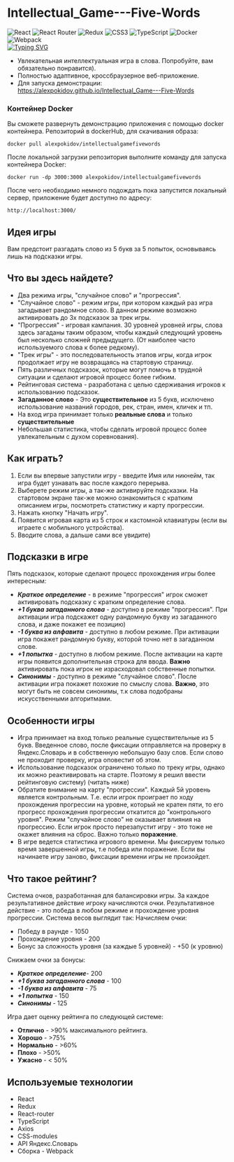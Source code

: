 # Intellectual_Game---Five-Words
![React](https://img.shields.io/badge/react-%2320232a.svg?style=for-the-badge&logo=react&logoColor=%2361DAFB)
![React Router](https://img.shields.io/badge/React_Router-CA4245?style=for-the-badge&logo=react-router&logoColor=white)
![Redux](https://img.shields.io/badge/redux-%23593d88.svg?style=for-the-badge&logo=redux&logoColor=white)
![CSS3](https://img.shields.io/badge/css3-%231572B6.svg?style=for-the-badge&logo=css3&logoColor=white)
![TypeScript](https://img.shields.io/badge/typescript-%23007ACC.svg?style=for-the-badge&logo=typescript&logoColor=white)
![Docker](https://img.shields.io/badge/docker-%230db7ed.svg?style=for-the-badge&logo=docker&logoColor=white)
	![Webpack](https://img.shields.io/badge/webpack-%238DD6F9.svg?style=for-the-badge&logo=webpack&logoColor=black)  
[![Typing SVG](https://readme-typing-svg.herokuapp.com?color=%2336BCF7&lines=Intellectual+Game+Five+Words)](ссылка)
- Увлекательная интеллектуальная игра в слова. Попробуйте, вам обязательно понравится).
- Полностью адаптивное, кроссбраузерное веб-приложение.
- Для запуска демонстрации: https://alexpokidov.github.io/Intellectual_Game---Five-Words
### Контейнер Docker
Вы сможете развернуть демонстрацию приложения с помощью docker контейнера. Репозиторий в dockerHub, для скачивания образа:

    docker pull alexpokidov/intellectualgamefivewords
   После локальной загрузки репозитория выполните команду для запуска контейнера Docker:
   

    docker run -dp 3000:3000 alexpokidov/intellectualgamefivewords
   После чего необходимо немного подождать пока запустится локальный сервер, приложение будет доступно по адресу:
   

    http://localhost:3000/
## Идея игры

Вам предстоит разгадать слово из 5 букв за 5 попыток, основываясь лишь на подсказки игры. 


## Что вы здесь найдете?

 - Два режима игры, "случайное слово" и "прогрессия".
 - "Случайное слово" - режим игры, при котором каждый раз игра загадывает рандомное слово. В данном режиме возможно активировать до 3х подсказок за трек игры.
 - "Прогрессия" - игровая кампания. 30 уровней уровней игры, слова здесь загаданы таким образом, чтобы каждый следующий уровень был несколько сложней предыдущего. (От наиболее часто используемого слова к более редкому).
 - "Трек игры" - это последовательность этапов игры, когда игрок продолжает игру не возвращаясь на стартовую страницу.
 - Пять различных подсказок, которые могут помочь в трудной ситуации и сделают игровой процесс более гибким.
 - Рейтинговая система - разработана с целью сдерживания игроков к использованию подсказок. 
 - **Загаданное слово** - Это **существительное** из 5 букв, исключено использование названий городов, рек, стран, имен, кличек и тп.
 - На вход игра принимает только **реальные слова** и только **существительные**
 - Небольшая статистика, чтобы сделать игровой процесс более увлекательным с духом соревнования).

## Как играть?

 1. Если вы впервые запустили игру - введите Имя или никнейм, так игра будет узнавать вас после каждого перерыва.
 2. Выберете режим игры, а так-же активируйте подсказки. На стартовом экране так-же можно ознакомиться с кратким описанием игры, посмотреть статистику и карту прогрессии.
 3. Нажать кнопку "Начать игру".
 4. Появится игровая карта из 5 строк и кастомной клавиатуры (если вы играете с мобильного устройства).
 5. Вводите слова, а дальше сами все увидите)

## Подсказки в игре

Пять подсказок, которые сделают процесс прохождения игры более интересным:

 - ***Краткое определение*** - в режиме "прогрессия" игрок сможет активировать подсказку с кратким определение слова.
 - ***+1 буква загаданного слова*** - доступно в режиме "прогрессия". При активации игра подскажет одну рандомную букву из загаданного слова, и даже покажет ее позицию)
 - ***-1 буква из алфавита*** - доступно в любом режиме. При активации игра покажет рандомную букву, которой точно нет в загаданном слове.
 - ***+1 попытка*** - доступно в любом режиме. После активации на карте игры появится дополнительная строка для ввода. **Важно** активировать пока игрок не израсходовал собственные попытки.
 - ***Синонимы*** - доступно в режиме "случайное слово". После активации игра покажет похожие по смыслу слова. **Важно**, это могут быть не совсем синонимы, т.к слова подобраны искусственными алгоритмами.

## Особенности игры

 - Игра принимает на вход только реальные существительные из 5 букв. Введенное слово, после фиксации отправляется на проверку в Яндекс.Словарь и в собственную небольшую базу слов. Если слово не проходит проверку, игра оповестит об этом.
 - Использование подсказок ограничено только по треку игры, однако их можно реактивировать на старте. Поэтому я решил ввести рейтинговую систему) (читать ниже)
 - Обратите внимание на карту "прогрессии". Каждый 5й уровень является контрольным. Т.е. если игрок проиграет по ходу прохождения прогрессии на уровне, который не кратен пяти, то его прогресс прохождения прогрессии откатится до "контрольного уровня". Режим "случайное слово" не оказывает влияния на прогрессию. Если игрок просто перезапустит игру - это тоже не окажет влияния на сброс. Важно только **поражение**.
 - В игре ведется статистика игрового времени. Мы фиксируем только время завершенной игры, т.е победа или поражение. Если вы начинаете игру заново, фиксации времени игры не произойдет.

## Что такое рейтинг?

Система очков, разработанная для балансировки игры. За каждое результативное действие игроку начисляются очки. Результативное действие - это победа в любом режиме и прохождение уровня прогрессии. Система весов выглядит так:
Начисляем очки:

 - Победу в раунде - 1050
 - Прохождение уровня - 200
 - Бонус за сложность уровня (за каждые 5 уровней) - +50 (к уровню)

Снижаем очки за бонусы:

 - _**Краткое определение**_- 200
 - ***+1 буква загаданного слова*** - 100
 - ***-1 буква из алфавита*** - 75
 - ***+1 попытка*** - 150
 - ***Синонимы*** - 125

Игра дает оценку рейтинга по следующей системе:

 - **Отлично** - >90% максимального рейтинга.
 - **Хорошо** - >75%
 - **Нормально** - >60%
 - **Плохо** - >50%
 - **Ужасно** - < 50%

## Используемые технологии

 - React
 - Redux
 - React-router
 - TypeScript
 - Axios
 - CSS-modules
 - API Яндекс.Словарь
 - Сборка - Webpack
